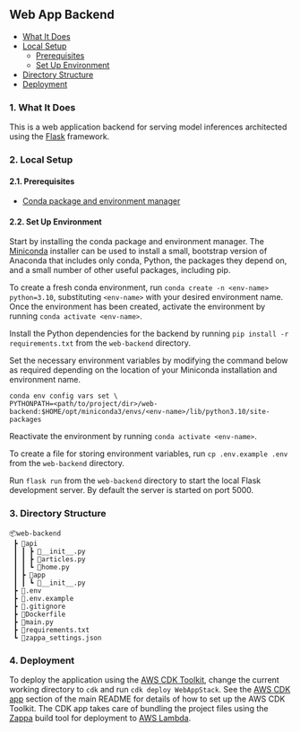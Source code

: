 ## Web App Backend

- [What It Does](#1-what-it-does)
- [Local Setup](#2-local-setup)
  - [Prerequisites](#21-prerequisites)
  - [Set Up Environment](#22-set-up-environment)
- [Directory Structure](#3-directory-structure)
- [Deployment](#4-deployment)

### 1. What It Does

This is a web application backend for serving model inferences architected using the [Flask](https://flask.palletsprojects.com/en/2.2.x/) framework.

### 2. Local Setup

#### 2.1. Prerequisites

- [Conda package and environment manager](https://docs.conda.io/projects/conda/en/latest/)

#### 2.2. Set Up Environment

Start by installing the conda package and environment manager. The [Miniconda](https://docs.conda.io/en/latest/miniconda.html#) installer can be used to install a small, bootstrap version of Anaconda that includes only conda, Python, the packages they depend on, and a small number of other useful packages, including pip.

To create a fresh conda environment, run `conda create -n <env-name> python=3.10`, substituting `<env-name>` with your desired environment name. Once the environment has been created, activate the environment by running `conda activate <env-name>`.

Install the Python dependencies for the backend by running `pip install -r requirements.txt` from the `web-backend` directory.

Set the necessary environment variables by modifying the command below as required depending on the location of your Miniconda installation and environment name.

```shell
conda env config vars set \
PYTHONPATH=<path/to/project/dir>/web-backend:$HOME/opt/miniconda3/envs/<env-name>/lib/python3.10/site-packages
```

Reactivate the environment by running `conda activate <env-name>`.

To create a file for storing environment variables, run `cp .env.example .env` from the `web-backend` directory.

Run `flask run` from the `web-backend` directory to start the local Flask development server. By default the server is started on port 5000.

### 3. Directory Structure

```
📦web-backend
 ┣ 📂api
 ┃ ┃ ┣ 📜__init__.py
 ┃ ┃ ┣ 📜articles.py
 ┃ ┃ ┗ 📜home.py
 ┃ ┣ 📂app
 ┃ ┃ ┗ 📜__init__.py
 ┣ 📜.env
 ┣ 📜.env.example
 ┣ 📜.gitignore
 ┣ 📜Dockerfile
 ┣ 📜main.py
 ┣ 📜requirements.txt
 ┗ 📜zappa_settings.json
```

### 4. Deployment

To deploy the application using the [AWS CDK Toolkit](https://docs.aws.amazon.com/cdk/v2/guide/cli.html), change the current working directory to `cdk` and run `cdk deploy WebAppStack`. See the [AWS CDK app](../README.md#4-aws-cdk-app) section of the main README for details of how to set up the AWS CDK Toolkit. The CDK app takes care of bundling the project files using the [Zappa](https://github.com/zappa/Zappa) build tool for deployment to [AWS Lambda](https://aws.amazon.com/lambda/).
